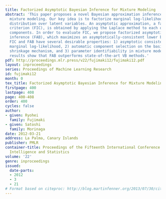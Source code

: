 ```yaml
---
title: Factorized Asymptotic Bayesian Inference for Mixture Modeling
abstract: 'This paper proposes a novel Bayesian approximation inference method for
  mixture modeling. Our key idea is to factorize marginal log-likelihood using a variational
  distribution over latent variables. An asymptotic approximation, a factorized information
  criterion (FIC), is obtained by applying the Laplace method to each of the factorized
  components. In order to evaluate FIC, we propose factorized asymptotic Bayesian
  inference (FAB), which maximizes an asymptotically-consistent lower bound of FIC.
  FIC and FAB have several desirable properties: 1) asymptotic consistency with the
  marginal log-likelihood, 2) automatic component selection on the basis of an intrinsic
  shrinkage mechanism, and 3) parameter identifiability in mixture modeling. Experimental
  results show that FAB outperforms state-of-the-art VB methods.'
pdf: http://proceedings.mlr.press/v22/fujimaki12/fujimaki12.pdf
layout: inproceedings
series: Proceedings of Machine Learning Research
id: fujimaki12
month: 0
tex_title: Factorized Asymptotic Bayesian Inference for Mixture Modeling
firstpage: 400
lastpage: 408
page: 400-408
order: 400
cycles: false
author:
- given: Ryohei
  family: Fujimaki
- given: Satoshi
  family: Morinaga
date: 2012-03-21
address: La Palma, Canary Islands
publisher: PMLR
container-title: Proceedings of the Fifteenth International Conference on Artificial
  Intelligence and Statistics
volume: '22'
genre: inproceedings
issued:
  date-parts:
  - 2012
  - 3
  - 21
# Format based on citeproc: http://blog.martinfenner.org/2013/07/30/citeproc-yaml-for-bibliographies/
---
```

